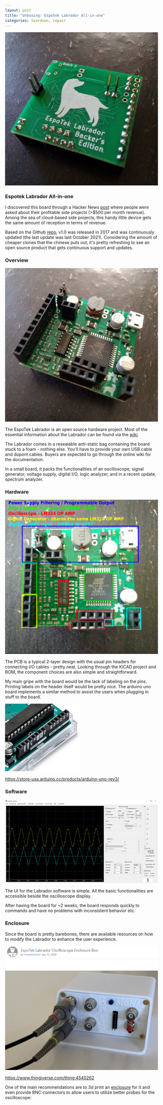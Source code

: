 ```yaml
---
layout: post
title: "Unboxing: Espotek Labrador All-in-one"
categories: teardown, repair
---
```

![Overview](/assets/espotek_labrador/Perspective_2.jpg)

### Espotek Labrador All-in-one

I discovered this board through a Hacker News [post](https://news.ycombinator.com/item?id=29669201) where people were asked about their profitable side projects (>$500 per month revenue). Among the sea of cloud-based side projects, this handy little device gets the same amount of reception in terms of revenue.

Based on the Github [repo](https://github.com/EspoTek/Labrador), v1.0 was released in 2017 and was continuously updated (the last update was last October 2021). Considering the amount of cheaper clones that the chinese puts out, it's pretty refreshing to see an open source product that gets continuous support and updates.

### Overview
![Perspective view](/assets/espotek_labrador/Perspective.jpg)

The EspoTek Labrador is an open source hardware project. Most of the essential information about the Labrador can be found via the [wiki](https://github.com/EspoTek/Labrador/wiki). 

The Labrador comes in a resealable anti-static bag containing the board stuck to a foam - nothing else. You'll have to provide your own USB cable and dupont cables. Buyers are expected to go through the online wiki for the documentation.

In a small board, it packs the functionalities of an oscilloscope, signal generator, voltage supply, digital I/O, logic analyzer, and in a recent update, spectrum analyzer.

### Hardware
![Hardware layout](/assets/espotek_labrador/Pinout.png)

The PCB is a typical 2-layer design with the usual pin headers for connecting I/O cables - pretty neat. Looking through the KiCAD project and BOM, the component choices are also simple and straightforward.

My main gripe with the board would be the lack of labeling on the pins. Printing labels on the header itself would be pretty nice. The arduino uno board implements a similar method to assist the users when plugging in stuff to the board.

![Hardware layout](/assets/espotek_labrador/Uno_pinouts.png)

https://store-usa.arduino.cc/products/arduino-uno-rev3/

### Software
![Software UI](/assets/espotek_labrador/UI.png)

The UI for the Labrador software is simple. All the basic functionalities are accessible beside the oscilloscope display. 

After having the board for ~2 weeks, the board responds quickly to commands and have no problems with inconsistent behavior etc.

### Enclosure

Since the board is pretty barebones, there are available resources on how to modify the Labrador to enhance the user experience.

![Enclosure](/assets/espotek_labrador/enclosure.png)

https://www.thingiverse.com/thing:4540262

One of the main recommendations are to 3d print an [enclosure](https://www.thingiverse.com/thing:4540262) for it and even provide BNC connectors to allow users to utilize better probes for the oscilloscope:



